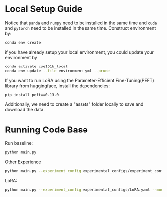 # Local Setup Guide
Notice that `panda` and `numpy` need to be installed in the same time and `cuda` and `pytorch` need to be installed in the same time. Construct environment by:

```bash
conda env create
```
if you have already setup your local environment, you could update your environment by

```bash
conda activate cse151b_local
conda env update --file environment.yml --prune
```

If you want to run LoRA using the Parameter-Efficient Fine-Tuning(PEFT) library from huggingface, install the dependencies:
```bash
pip install peft==0.13.0
```

Additionally, we need to create a "assets" folder locally to save and download the data.

# Running Code Base
Run baseline:
```bash
python main.py
```
Other Experience
```bash
python main.py --experiment_config experimental_configs/experiment_config_advanced.yaml --model_config model_configs/model_config_advanced.yaml

```

LoRA:
```bash
python main.py --experiment_config experimental_configs/LoRA.yaml --model_config model_configs/LoRA.yaml
```